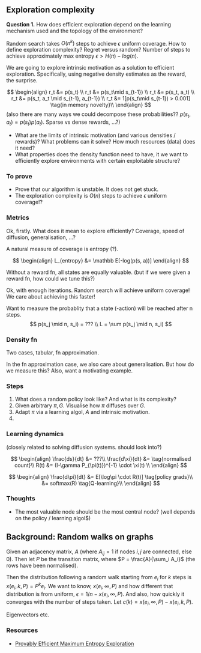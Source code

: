 ## Exploration complexity

__Question 1.__ How does efficient exploration depend on the learning mechanism used and the topology of the environment?

Random search takes $O(n^k)$ steps to achieve $\epsilon$ uniform coverage.
How to define exploration complexity? Regret versus random? Number of steps to achieve approximately max entropy $\epsilon > H(\pi) - log(n)$.


We are going to explore intrinsic motivation as a solution to efficient exploration. Specifically, using negative density estimates as the reward, the surprise.

$$
\begin{align}
r_t &= p(s_t) \\
r_t &= p(s_t\mid s_{t-1}) \\
r_t &= p(s_t, a_t) \\
r_t &= p(s_t, a_t \mid s_{t-1}, a_{t-1}) \\
r_t &= 1[p(s_t\mid s_{t-1}) > 0.001] \tag{in memory novelty}\\
\end{align}
$$
(also there are many ways we could decompose these probabilities?? $p(s_t, a_t) = p(s_t)p( a_t)$. Sparse vs dense rewards, ...?)



- What are the limits of intrinsic motivation (and various densities / rewards)? What problems can it solve? How much resources (data) does it need?
- What properties does the density function need to have, it we want to efficiently explore environments with certain exploitable structure?

### To prove

- Prove that our algorithm is unstable. It does not get stuck.
- The exploration complexity is $O(n)$ steps to achieve $\epsilon$ uniform coverage!?

### Metrics

Ok, firstly. What does it mean to explore efficiently? Coverage, speed of diffusion, generalisation, ...?

A natural measure of coverage is entropy (?).

$$
\begin{align}
L_{entropy} &= \mathbb E[-log(p(s, a))]
\end{align}
$$

Without a reward fn, all states are equally valuable. (but if we were given a reward fn, how could we tune this?)

Ok, with enough iterations. Random search will achieve uniform coverage! We care about achieving this faster!


Want to measure the probablity that a state (-action) will be reached after n steps.
$$
p(s_j \mid n, s_i) = ??? \\
L = \sum p(s_j \mid n, s_i)
$$

### Density fn

Two cases, tabular, fn approximation.

In the fn approximation case, we also care about generalisation. But how do we measure this?
Also, want a motivating example.


### Steps

1. What does a random policy look like? And what is its complexity?
1. Given arbitrary $\pi, G$. Visualise how $\pi$ diffuses over $G$.
1. Adapt $\pi$ via a learning algol, $A$ and intrinsic motivation.
1.

### Learning dynamics

(closely related to solving diffusion systems. should look into?)

$$
\begin{align}
\frac{ds}{dt} &= ???\\
\frac{d\xi}{dt} &= \tag{normalised count}\\
R(t) &= (I-\gamma P_{\pi(t)})^{-1} \cdot \xi(t) \\
\end{align}
$$



$$
\begin{align}
\frac{d\pi}{dt} &= E[\log\pi \cdot R(t)] \tag{policy grads}\\
&= softmax(R) \tag{Q-learning}\\
\end{align}
$$

### Thoughts

- The most valuable node should be the most central node? (well depends on the policy / learning algol$)



## Background: Random walks on graphs

Given an adjacency matrix, $A$ (where $A_{ij} = 1$ if nodes $i, j$ are connected, else $0$). Then let $P$ be  the transition matrix, where $P = \frac{A}{\sum_i A_i}$ (the rows have been normalised).

Then the distribution following a random walk starting from $e_i$ for $k$ steps is $x(e_i, k, P) = P^ke_i$. We want to know, $x(e_i, \infty, P)$ and how different that distribution is from uniform, $\epsilon = 1/n - x(e_i, \infty, P)$. And also, how quickly it converges with the number of steps taken. Let $c(k) = x(e_i, \infty, P) - x(e_i, k, P)$.

Eigenvectors etc.


### Resources

- [Provably Efficient Maximum Entropy Exploration](https://arxiv.org/abs/1812.02690)

